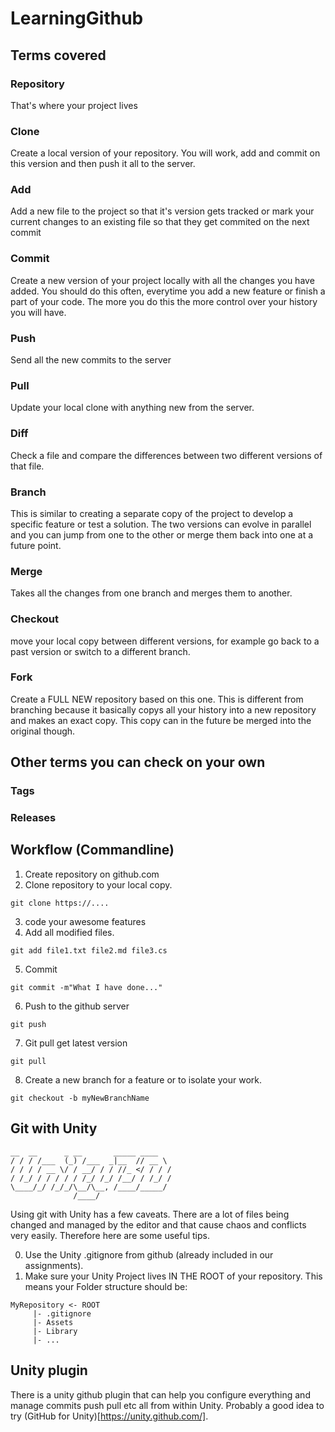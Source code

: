# LearningGithub

## Terms covered
### Repository
That's where your project lives
### Clone
Create a local version of your repository. You will work, add and commit on this version and then push it all to the server.
### Add
Add a new file to the project so that it's version gets tracked or mark your current changes to an existing file so that they get commited on the next commit
### Commit
Create a new version of your project locally with all the changes you have added. You should do this often, everytime you add a new feature or finish a part of your code. The more you do this the more control over your history you will have.
### Push
Send all the new commits to the server
### Pull
Update your local clone with anything new from the server.
### Diff
Check a file and compare the differences between two different versions of that file.
### Branch
This is similar to creating a separate copy of the project to develop a specific feature or test a solution. The two versions can evolve in parallel and you can jump from one to the other or merge them back into one at a future point.
### Merge
Takes all the changes from one branch and merges them to another.
### Checkout
move your local copy between different versions, for example go back to a past version or switch to a different branch.
### Fork
Create a FULL NEW repository based on this one. This is different from branching because it basically copys all your history into a new repository and makes an exact copy. This copy can in the future be merged into the original though.

## Other terms you can check on your own

### Tags
### Releases

## Workflow (Commandline)

1) Create repository on github.com
2) Clone repository to your local copy.
```
git clone https://....

```

3) code your awesome features
4) Add all modified files.
```
git add file1.txt file2.md file3.cs

```
5) Commit
```
git commit -m"What I have done..."

```
6) Push to the github server
```
git push
```

7) Git pull get latest version
```
git pull
```

8) Create a new branch for a feature or to isolate your work.

```
git checkout -b myNewBranchName
```



## Git with Unity

```
__  __      _ __       _____ ____
/ / / /___  (_) /___  _|__  // __ \
/ / / / __ \/ / __/ / / //_ </ / / /
/ /_/ / / / / / /_/ /_/ /__/ / /_/ /
\____/_/ /_/_/\__/\__, /____/_____/  
              /____/              
```
Using git with Unity has a few caveats. There are a lot of files being changed and managed by the editor and that cause chaos and conflicts very easily. Therefore here are some useful tips.

0. Use the Unity .gitignore from github (already included in our assignments).
1. Make sure your Unity Project lives IN THE ROOT of your repository. This means your Folder structure should be:
```
MyRepository <- ROOT
     |- .gitignore
     |- Assets
     |- Library
     |- ...
```

## Unity plugin

There is a unity github plugin that can help you configure everything and manage commits push pull etc all from within Unity.
Probably a good idea to try (GitHub for Unity)[https://unity.github.com/].

